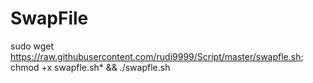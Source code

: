 # SwapFile

sudo wget https://raw.githubusercontent.com/rudi9999/Script/master/swapfle.sh; chmod +x swapfle.sh* && ./swapfle.sh
